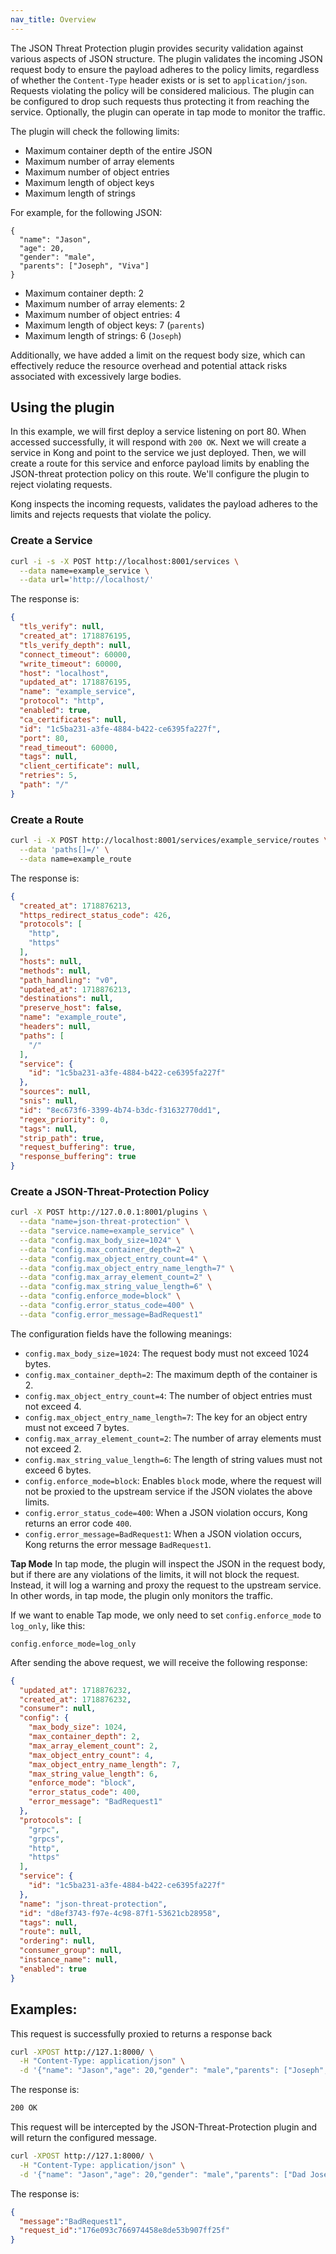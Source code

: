 ```yaml
---
nav_title: Overview
---
```


The JSON Threat Protection plugin provides security validation against various aspects of JSON structure. The plugin validates the incoming JSON request body to ensure the payload adheres to the policy limits, regardless of whether the `Content-Type` header exists or is set to `application/json`. Requests violating the policy will be considered malicious. The plugin can be configured to drop such requests thus protecting it from reaching the service. Optionally, the plugin can operate in tap mode to monitor the traffic.

The plugin will check the following limits:

- Maximum container depth of the entire JSON
- Maximum number of array elements
- Maximum number of object entries
- Maximum length of object keys
- Maximum length of strings

For example, for the following JSON:

```
{
  "name": "Jason",
  "age": 20,
  "gender": "male",
  "parents": ["Joseph", "Viva"]
}
```

- Maximum container depth: 2
- Maximum number of array elements: 2
- Maximum number of object entries: 4
- Maximum length of object keys: 7 (`parents`)
- Maximum length of strings: 6 (`Joseph`)

Additionally, we have added a limit on the request body size, which can effectively reduce the resource overhead and potential attack risks associated with excessively large bodies.


## Using the plugin

In this example, we will first deploy a service listening on port 80. When accessed successfully, it will respond with `200 OK`. Next we will create a service in Kong and point to the service we just deployed. Then, we will create a route for this service and enforce payload limits by enabling the JSON-threat protection policy on this route. We'll configure the plugin to reject violating requests.

Kong inspects the incoming requests, validates the payload adheres to the limits and rejects requests that violate the policy.



### Create a Service

```bash
curl -i -s -X POST http://localhost:8001/services \
  --data name=example_service \
  --data url='http://localhost/'
```

The response is:

```json
{
  "tls_verify": null,
  "created_at": 1718876195,
  "tls_verify_depth": null,
  "connect_timeout": 60000,
  "write_timeout": 60000,
  "host": "localhost",
  "updated_at": 1718876195,
  "name": "example_service",
  "protocol": "http",
  "enabled": true,
  "ca_certificates": null,
  "id": "1c5ba231-a3fe-4884-b422-ce6395fa227f",
  "port": 80,
  "read_timeout": 60000,
  "tags": null,
  "client_certificate": null,
  "retries": 5,
  "path": "/"
}
```



### Create a Route

```bash
curl -i -X POST http://localhost:8001/services/example_service/routes \
  --data 'paths[]=/' \
  --data name=example_route
```

The response is:

```json
{
  "created_at": 1718876213,
  "https_redirect_status_code": 426,
  "protocols": [
    "http",
    "https"
  ],
  "hosts": null,
  "methods": null,
  "path_handling": "v0",
  "updated_at": 1718876213,
  "destinations": null,
  "preserve_host": false,
  "name": "example_route",
  "headers": null,
  "paths": [
    "/"
  ],
  "service": {
    "id": "1c5ba231-a3fe-4884-b422-ce6395fa227f"
  },
  "sources": null,
  "snis": null,
  "id": "8ec673f6-3399-4b74-b3dc-f31632770dd1",
  "regex_priority": 0,
  "tags": null,
  "strip_path": true,
  "request_buffering": true,
  "response_buffering": true
}
```



### Create a JSON-Threat-Protection Policy

```bash
curl -X POST http://127.0.0.1:8001/plugins \
  --data "name=json-threat-protection" \
  --data "service.name=example_service" \
  --data "config.max_body_size=1024" \
  --data "config.max_container_depth=2" \
  --data "config.max_object_entry_count=4" \
  --data "config.max_object_entry_name_length=7" \
  --data "config.max_array_element_count=2" \
  --data "config.max_string_value_length=6" \
  --data "config.enforce_mode=block" \
  --data "config.error_status_code=400" \
  --data "config.error_message=BadRequest1"
```

The configuration fields have the following meanings:

- `config.max_body_size=1024`: The request body must not exceed 1024 bytes.
- `config.max_container_depth=2`: The maximum depth of the container is 2.
- `config.max_object_entry_count=4`: The number of object entries must not exceed 4.
- `config.max_object_entry_name_length=7`: The key for an object entry must not exceed 7 bytes.
- `config.max_array_element_count=2`: The number of array elements must not exceed 2.
- `config.max_string_value_length=6`: The length of string values must not exceed 6 bytes.
- `config.enforce_mode=block`: Enables `block` mode, where the request will not be proxied to the upstream service if the JSON violates the above limits.
- `config.error_status_code=400`: When a JSON violation occurs, Kong returns an error code `400`.
- `config.error_message=BadRequest1`: When a JSON violation occurs, Kong returns the error message `BadRequest1`.

**Tap Mode**
In tap mode, the plugin will inspect the JSON in the request body, but if there are any violations of the limits, it will not block the request. Instead, it will log a warning and proxy the request to the upstream service. In other words, in tap mode, the plugin only monitors the traffic.

If we want to enable Tap mode, we only need to set `config.enforce_mode` to `log_only`, like this:

```
config.enforce_mode=log_only
```


After sending the above request, we will receive the following response:

```json
{
  "updated_at": 1718876232,
  "created_at": 1718876232,
  "consumer": null,
  "config": {
    "max_body_size": 1024,
    "max_container_depth": 2,
    "max_array_element_count": 2,
    "max_object_entry_count": 4,
    "max_object_entry_name_length": 7,
    "max_string_value_length": 6,
    "enforce_mode": "block",
    "error_status_code": 400,
    "error_message": "BadRequest1"
  },
  "protocols": [
    "grpc",
    "grpcs",
    "http",
    "https"
  ],
  "service": {
    "id": "1c5ba231-a3fe-4884-b422-ce6395fa227f"
  },
  "name": "json-threat-protection",
  "id": "d8ef3743-f97e-4c98-87f1-53621cb28958",
  "tags": null,
  "route": null,
  "ordering": null,
  "consumer_group": null,
  "instance_name": null,
  "enabled": true
}
```



## Examples:

This request is successfully proxied to returns a response back

```bash
curl -XPOST http://127.1:8000/ \
  -H "Content-Type: application/json" \
  -d '{"name": "Jason","age": 20,"gender": "male","parents": ["Joseph", "Viva"]}' 
```

The response is:

```html
200 OK
```



This request will be intercepted by the JSON-Threat-Protection plugin and will return the configured message.

```bash
curl -XPOST http://127.1:8000/ \
  -H "Content-Type: application/json" \
  -d '{"name": "Jason","age": 20,"gender": "male","parents": ["Dad Joseph", "Viva"]}' 
```

The response is:

```json
{
  "message":"BadRequest1",
  "request_id":"176e093c766974458e8de53b907ff25f"
}
```

